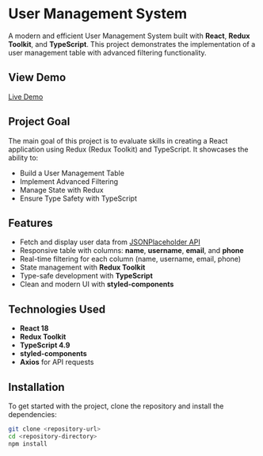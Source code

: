 # User Management System

A modern and efficient User Management System built with **React**, **Redux Toolkit**, and **TypeScript**. This project demonstrates the implementation of a user management table with advanced filtering functionality.

## View Demo
[Live Demo](https://management-table-898g.vercel.app/)

## Project Goal
The main goal of this project is to evaluate skills in creating a React application using Redux (Redux Toolkit) and TypeScript. It showcases the ability to:
- Build a User Management Table
- Implement Advanced Filtering
- Manage State with Redux
- Ensure Type Safety with TypeScript

## Features
- Fetch and display user data from [JSONPlaceholder API](https://jsonplaceholder.typicode.com/)
- Responsive table with columns: **name**, **username**, **email**, and **phone**
- Real-time filtering for each column (name, username, email, phone)
- State management with **Redux Toolkit**
- Type-safe development with **TypeScript**
- Clean and modern UI with **styled-components**

## Technologies Used
- **React 18**
- **Redux Toolkit**
- **TypeScript 4.9**
- **styled-components**
- **Axios** for API requests

## Installation
To get started with the project, clone the repository and install the dependencies:

```bash
git clone <repository-url>
cd <repository-directory>
npm install
